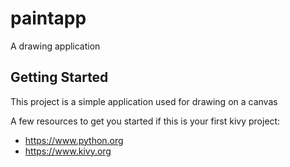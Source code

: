 # paintapp

A drawing application

## Getting Started

This project is a simple application used for drawing on a canvas

A few resources to get you started if this is your first kivy project:

- https://www.python.org
- https://www.kivy.org

